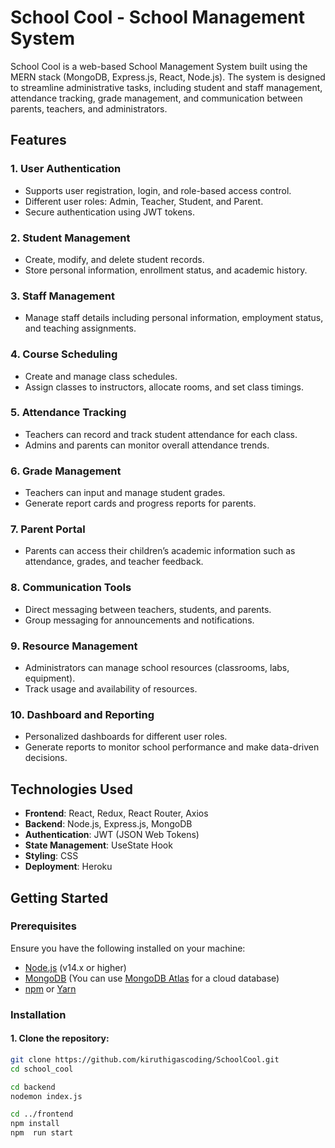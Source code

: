 # School Cool - School Management System

School Cool is a web-based School Management System built using the MERN stack (MongoDB, Express.js, React, Node.js). The system is designed to streamline administrative tasks, including student and staff management, attendance tracking, grade management, and communication between parents, teachers, and administrators.

## Features

### 1. **User Authentication**
   - Supports user registration, login, and role-based access control.
   - Different user roles: Admin, Teacher, Student, and Parent.
   - Secure authentication using JWT tokens.

### 2. **Student Management**
   - Create, modify, and delete student records.
   - Store personal information, enrollment status, and academic history.
   
### 3. **Staff Management**
   - Manage staff details including personal information, employment status, and teaching assignments.
   
### 4. **Course Scheduling**
   - Create and manage class schedules.
   - Assign classes to instructors, allocate rooms, and set class timings.
   
### 5. **Attendance Tracking**
   - Teachers can record and track student attendance for each class.
   - Admins and parents can monitor overall attendance trends.

### 6. **Grade Management**
   - Teachers can input and manage student grades.
   - Generate report cards and progress reports for parents.

### 7. **Parent Portal**
   - Parents can access their children’s academic information such as attendance, grades, and teacher feedback.

### 8. **Communication Tools**
   - Direct messaging between teachers, students, and parents.
   - Group messaging for announcements and notifications.

### 9. **Resource Management**
   - Administrators can manage school resources (classrooms, labs, equipment).
   - Track usage and availability of resources.

### 10. **Dashboard and Reporting**
   - Personalized dashboards for different user roles.
   - Generate reports to monitor school performance and make data-driven decisions.

## Technologies Used

- **Frontend**: React, Redux, React Router, Axios
- **Backend**: Node.js, Express.js, MongoDB
- **Authentication**: JWT (JSON Web Tokens)
- **State Management**: UseState Hook
- **Styling**: CSS
- **Deployment**: Heroku

## Getting Started

### Prerequisites

Ensure you have the following installed on your machine:

- [Node.js](https://nodejs.org/en/) (v14.x or higher)
- [MongoDB](https://www.mongodb.com/) (You can use [MongoDB Atlas](https://www.mongodb.com/cloud/atlas) for a cloud database)
- [npm](https://www.npmjs.com/) or [Yarn](https://yarnpkg.com/)

### Installation

#### 1. Clone the repository:
```bash
git clone https://github.com/kiruthigascoding/SchoolCool.git
cd school_cool

cd backend
nodemon index.js

cd ../frontend
npm install
npm  run start



